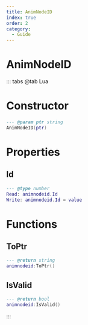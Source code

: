```yaml
---
title: AnimNodeID
index: true
order: 2
category:
  - Guide
---
```


# AnimNodeID

::: tabs
@tab Lua
# Constructor
```lua
--- @param ptr string
AnimNodeID(ptr)
```
# Properties
## Id 
```lua
--- @type number
Read: animnodeid.Id
Write: animnodeid.Id = value
```
# Functions
## ToPtr
```lua
--- @return string
animnodeid:ToPtr()
```
## IsValid
```lua
--- @return bool
animnodeid:IsValid()
```

:::